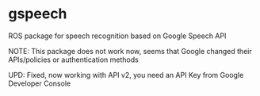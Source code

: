 gspeech
=======

ROS package for speech recognition based on Google Speech API



NOTE: This package does not work now, seems that Google changed their APIs/policies or authentication  methods

UPD: Fixed, now working with API v2, you need an API Key from  Google Developer Console
